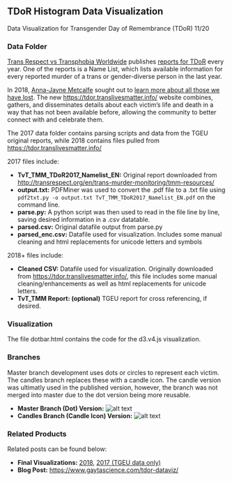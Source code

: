 ## TDoR Histogram Data Visualization
Data Visualization for Transgender Day of Remembrance (TDoR) 11/20 

### Data Folder
[Trans Respect vs Transphobia Worldwide](http://transrespect.org) publishes [reports for TDoR](http://transrespect.org/en/trans-murder-monitoring/tmm-resources/) every year. One of the reports is a Name List, which lists available information for every reported murder of a trans or gender-diverse person in the last year. 

In 2018, [Anna-Jayne Metcalfe](https://twitter.com/annajayne) sought out to [learn more about all those we have lost](https://medium.com/@annajayne/tdor-learning-more-about-those-we-have-lost-8043146f402c). The new https://tdor.translivesmatter.info/ website combines, gathers, and disseminates details about each victim’s life and death in a way that has not been available before, allowing the community to better connect with and celebrate them.

The 2017 data folder contains parsing scripts and data from the TGEU original reports, while 2018 contains files pulled from https://tdor.translivesmatter.info/ 

2017 files include:
* **TvT_TMM_TDoR2017_Namelist_EN:** Original report downloaded from http://transrespect.org/en/trans-murder-monitoring/tmm-resources/
* **output.txt:** PDFMiner was used to convert the .pdf file to a .txt file using ```pdf2txt.py -o output.txt TvT_TMM_TDoR2017_Namelist_EN.pdf``` on the command line.
* **parse.py:** A python script was then used to read in the file line by line, saving desired information in a .csv datatable. 
* **parsed.csv:** Original datafile output from parse.py
* **parsed_enc.csv:** Datafile used for visualization. Includes some manual cleaning and html replacements for unicode letters and symbols

2018+ files include:
* **Cleaned CSV:** Datafile used for visualization. Originally downloaded from https://tdor.translivesmatter.info/, this file includes some manual cleaning/enhancements as well as html replacements for unicode letters.
* **TvT_TMM Report: (optional)** TGEU report for cross referencing, if desired.

### Visualization
The file dotbar.html contains the code for the d3.v4.js visualization. 

### Branches
Master branch development uses dots or circles to represent each victim. The candles branch replaces these with a candle icon. The candle version was ultimatly used in the published version, however, the branch was not merged into master due to the dot version being more reusable. 

* **Master Branch (Dot) Version:** ![alt text](https://www.gaytascience.com/wp-content/uploads/2018/11/dots.gif)
* **Candles Branch (Candle Icon) Version:** ![alt text](https://www.gaytascience.com/wp-content/uploads/2018/11/longgif3.gif)

### Related Products
Related posts can be found below:
* **Final Visualizations:** [2018](https://www.gaytascience.com/tdor2018/), [2017 (TGEU data only)](https://www.gaytascience.com/tdor2017/)
* **Blog Post:** https://www.gaytascience.com/tdor-dataviz/
